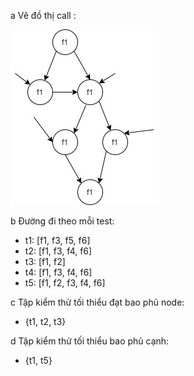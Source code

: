 a Vẽ đồ thị call :

![image](LeQuangPhuoc/images/Chapter7.4-3a.jpg)

b Đường đi theo mỗi test:
  * t1: [f1, f3, f5, f6]
  * t2: [f1, f3, f4, f6]
  * t3: [f1, f2]
  * t4: [f1, f3, f4, f6]
  * t5: [f1, f2, f3, f4, f6]

c Tập kiểm thử tối thiểu đạt bao phủ node:
  * {t1, t2, t3}
  
d Tập kiểm thử tối thiểu bao phủ cạnh:
  * {t1, t5}
  
